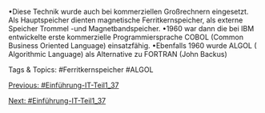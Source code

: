 •Diese Technik wurde auch bei kommerziellen Großrechnern eingesetzt. Als Hauptspeicher dienten 
magnetische Ferritkernspeicher, als externe Speicher Trommel -und Magnetbandspeicher. 
•1960 war dann die bei IBM entwickelte erste kommerzielle Programmiersprache COBOL (Common 
Business Oriented Language) einsatzfähig. 
•Ebenfalls 1960 wurde ALGOL ( Algorithmic Language) als Alternative zu FORTRAN (John Backus) 

   Tags & Topics:
   #Ferritkernspeicher
   #ALGOL

[Previous: #Einführung-IT-Teil1_37](Einführung-IT-Teil1_37.md)

[Next: #Einführung-IT-Teil1_37](Einführung-IT-Teil1_37.md)